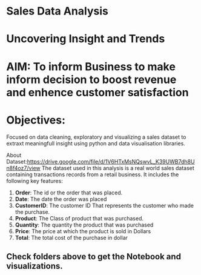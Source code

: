 #  Sales Data Analysis
# Uncovering Insight and Trends
# AIM: To inform Business to make inform decision to boost revenue and enhence customer satisfaction

# Objectives:
Focused on data cleaning, exploratory and visualizing a sales dataset to extraxt meaningfull insight using python and data visualisation libraries.

About Dataset:https://drive.google.com/file/d/1V6HTxMsNQswvL_K39UWB7dh8Un8f4oz7/view
The dataset used in this analysis is a real world sales dataset containing transactions records from a retail business. 
It includes the following key features:
1. **Order**: The id or the order that was placed.
2. **Date**: The date the order was placed
3. **CustomerID**: The customer ID That represents the customer who made the purchase.
4. **Product**: The Class of product that was purchased.
5. **Quantity**: The quantity the product that was purchased
6. **Price**: The price at which the product is sold in Dollars
7. **Total**: The total cost of the purchase in dollar
##  Check folders above to get the Notebook and visualizations.
